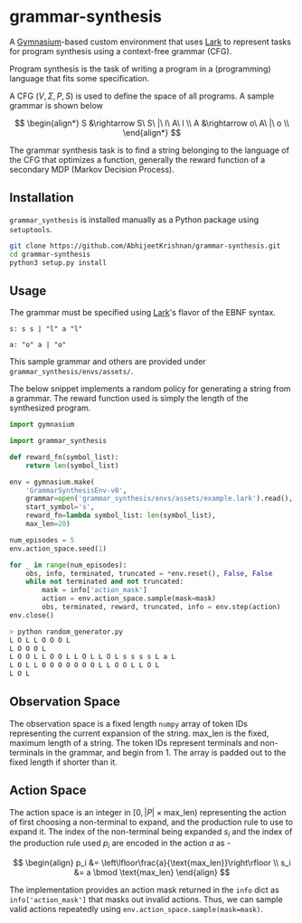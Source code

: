 # grammar-synthesis

A [Gymnasium](https://github.com/Farama-Foundation/Gymnasium)-based custom environment that uses [Lark](https://github.com/lark-parser/lark) to represent tasks for program synthesis using a context-free grammar (CFG).

Program synthesis is the task of writing a program in a (programming) language that fits some specification.

A CFG $(V, \Sigma, P, S)$ is used to define the space of all programs. A sample grammar is shown below

$$
\begin{align*}
    S &\rightarrow S\ S\ |\ l\ A\ l \\
    A &\rightarrow o\ A\ |\ o \\
\end{align*}
$$

The grammar synthesis task is to find a string belonging to the language of the CFG that optimizes a function, generally the reward function of a secondary MDP (Markov Decision Process).

## Installation

`grammar_synthesis` is installed manually as a Python package using `setuptools`.

```bash
git clone https://github.com/AbhijeetKrishnan/grammar-synthesis.git
cd grammar-synthesis
python3 setup.py install
```

## Usage

The grammar must be specified using [Lark](https://github.com/lark-parser/lark)'s flavor of the EBNF syntax.

```ebnf
s: s s | "l" a "l"

a: "o" a | "o"
```

This sample grammar and others are provided under `grammar_synthesis/envs/assets/`.

The below snippet implements a random policy for generating a string from a grammar. The reward function used is simply
the length of the synthesized program.

```python
import gymnasium

import grammar_synthesis

def reward_fn(symbol_list):
    return len(symbol_list)

env = gymnasium.make(
    'GrammarSynthesisEnv-v0', 
    grammar=open('grammar_synthesis/envs/assets/example.lark').read(), 
    start_symbol='s', 
    reward_fn=lambda symbol_list: len(symbol_list),
    max_len=20)

num_episodes = 5
env.action_space.seed(1)

for _ in range(num_episodes):
    obs, info, terminated, truncated = *env.reset(), False, False
    while not terminated and not truncated:
        mask = info['action_mask']
        action = env.action_space.sample(mask=mask)
        obs, terminated, reward, truncated, info = env.step(action)
env.close()
```

```bash
> python random_generator.py
L O L L O O O L
L O O O L
L O O L L O O L L O L L O L s s s s L a L
L O L L O O O O O O O L L O O L L O L
L O L
```

## Observation Space

The observation space is a fixed length `numpy` array of token IDs representing the current expansion of the string. $\text{max_len}$ is the fixed, maximum length of a string. The token IDs represent terminals and non-terminals in the grammar, and begin from $1$. The array is padded out to the fixed length if shorter than it.

## Action Space

The action space is an integer in $[0, |P| \times \text{max_len})$ representing the action of first choosing a non-terminal to expand, and the production rule to use to expand it. The index of the non-terminal being expanded $s_i$ and the index of the production rule used $p_i$ are encoded in the action $a$ as -

$$
\begin{align}
    p_i &= \left\lfloor\frac{a}{\text{max_len}}\right\rfloor \\
    s_i &= a \bmod \text{max_len}
\end{align}
$$

The implementation provides an action mask returned in the `info` dict as `info['action_mask']` that masks out invalid actions. Thus, we can sample valid actions repeatedly using `env.action_space.sample(mask=mask)`.